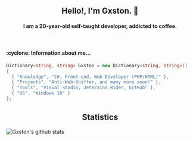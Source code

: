 <h2 align="center">Hello!, I'm Gxston. 👋</h2>

<h4 align="center">I am a 20-year-old self-taught developer, addicted to coffee.</h4>

<br>

<h4>:cyclone: Information about me...</h4>

```csharp
Dictionary<string, string> Gxston = new Dictionary<string, string>()
{
  { "Knowledge", "C#, Front-end, Web Developer (PHP/HTML)" },
  { "Projects", "Anti-Web-Sniffer, and many more soon!" },
  { "Tools", "Visual Studio, JetBrains Rider, GitHub" },
  { "OS", "Windows 10" }
};
```


<h2 align="center">Statistics</h2>

![Gxston's github stats](https://github-readme-stats.vercel.app/api?username=gxston&show_icons=false&theme=radical)
